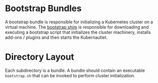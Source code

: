 # Bootstrap Bundles

A bootstrap bundle is responsible for initializing a Kubernetes cluster on a virtual machine. The [bootstrap shim](shim.sh) is responsible for downloading and executing a bootstrap script that initializes the cluster machinery, installs add-ons / plugins and then starts the Kubernautlet.

# Directory Layout

Each subdirectory is a bundle. A bundle should contain an executable `bootstrap.sh` that can be invoked to perform cluster initialization.
